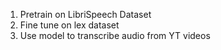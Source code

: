 1. Pretrain on LibriSpeech Dataset
2. Fine tune on lex dataset
3. Use model to transcribe audio from YT videos
